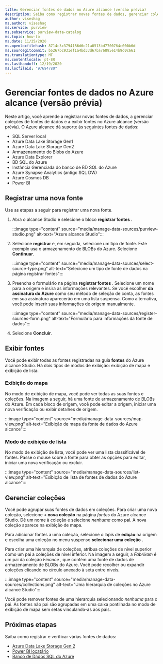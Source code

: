 ```yaml
---
title: Gerenciar fontes de dados no Azure alcance (versão prévia)
description: Saiba como registrar novas fontes de dados, gerenciar coleções de fontes de dados e exibir fontes no Azure alcance (versão prévia).
author: viseshag
ms.author: viseshag
ms.service: purview
ms.subservice: purview-data-catalog
ms.topic: how-to
ms.date: 11/25/2020
ms.openlocfilehash: 8714c3c3794186d6c21a0513bd7700764c000b6d
ms.sourcegitcommit: b6267bc931ef1a4bd33d67ba76895e14b9d0c661
ms.translationtype: MT
ms.contentlocale: pt-BR
ms.lasthandoff: 12/19/2020
ms.locfileid: "97694780"
---
```

# <a name="manage-data-sources-in-azure-purview-preview"></a>Gerenciar fontes de dados no Azure alcance (versão prévia)

Neste artigo, você aprende a registrar novas fontes de dados, a gerenciar coleções de fontes de dados e a exibir fontes no Azure alcance (versão prévia). O Azure alcance dá suporte às seguintes fontes de dados:

* SQL Server local
* Azure Data Lake Storage Gen1 
* Azure Data Lake Storage Gen2
* Armazenamento do Blobs do Azure
* Azure Data Explorer
* BD SQL do Azure
* Instância Gerenciada do banco de BD SQL do Azure
* Azure Synapse Analytics (antigo SQL DW)
* Azure Cosmos DB
* Power BI

## <a name="register-a-new-source"></a>Registrar uma nova fonte

Use as etapas a seguir para registrar uma nova fonte.

1. Abra o alcance Studio e selecione o bloco **registrar fontes** .

   :::image type="content" source="media/manage-data-sources/purview-studio.png" alt-text="Azure alcance Studio":::

1. Selecione **registrar** e, em seguida, selecione um tipo de fonte. Este exemplo usa o armazenamento de BLOBs do Azure. Selecione **Continuar**.

   :::image type="content" source="media/manage-data-sources/select-source-type.png" alt-text="Selecione um tipo de fonte de dados na página registrar fontes":::

1. Preencha o formulário na página **registrar fontes** . Selecione um nome para a origem e insira as informações relevantes. Se você escolher **da assinatura do Azure** como seu método de seleção de conta, as fontes em sua assinatura aparecerão em uma lista suspensa. Como alternativa, você pode inserir suas informações de origem manualmente.

   :::image type="content" source="media/manage-data-sources/register-sources-form.png" alt-text="Formulário para informações da fonte de dados":::

1. Selecione **Concluir**.

## <a name="view-sources"></a>Exibir fontes

Você pode exibir todas as fontes registradas na guia **fontes** do Azure alcance Studio. Há dois tipos de modos de exibição: exibição de mapa e exibição de lista.

### <a name="map-view"></a>Exibição do mapa

No modo de exibição de mapa, você pode ver todas as suas fontes e coleções. Na imagem a seguir, há uma fonte de armazenamento de BLOBs do Azure. Em cada bloco de origem, você pode editar a origem, iniciar uma nova verificação ou exibir detalhes de origem.

:::image type="content" source="media/manage-data-sources/map-view.png" alt-text="Exibição de mapa da fonte de dados do Azure alcance":::

### <a name="list-view"></a>Modo de exibição de lista

No modo de exibição de lista, você pode ver uma lista classificável de fontes. Passe o mouse sobre a fonte para obter as opções para editar, iniciar uma nova verificação ou excluir.

:::image type="content" source="media/manage-data-sources/list-view.png" alt-text="Exibição de lista de fontes de dados do Azure alcance":::

## <a name="manage-collections"></a>Gerenciar coleções

Você pode agrupar suas fontes de dados em coleções. Para criar uma nova coleção, selecione **+ nova coleção** na página *fontes* do Azure alcance Studio. Dê um nome à coleção e selecione *nenhuma* como pai. A nova coleção aparece na exibição de mapa.

Para adicionar fontes a uma coleção, selecione o lápis de **edição** na origem e escolha uma coleção no menu suspenso **selecionar uma coleção** .

Para criar uma hierarquia de coleções, atribua coleções de nível superior como um pai a coleções de nível inferior. Na imagem a seguir, a *Fabrikam* é um pai da coleção *Finance* , que contém uma fonte de dados de armazenamento de BLOBs do Azure. Você pode recolher ou expandir coleções clicando no círculo anexado à seta entre níveis.

:::image type="content" source="media/manage-data-sources/collections.png" alt-text="Uma hierarquia de coleções no Azure alcance Studio":::

Você pode remover fontes de uma hierarquia selecionando *nenhuma* para o pai. As fontes não pai são agrupadas em uma caixa pontilhada no modo de exibição de mapa sem setas vinculando-as aos pais.

## <a name="next-steps"></a>Próximas etapas

Saiba como registrar e verificar várias fontes de dados:

* [Azure Data Lake Storage Gen 2](register-scan-adls-gen2.md)
* [Power BI locatário](register-scan-power-bi-tenant.md)
* [Banco de Dados SQL do Azure](register-scan-azure-sql-database.md)

